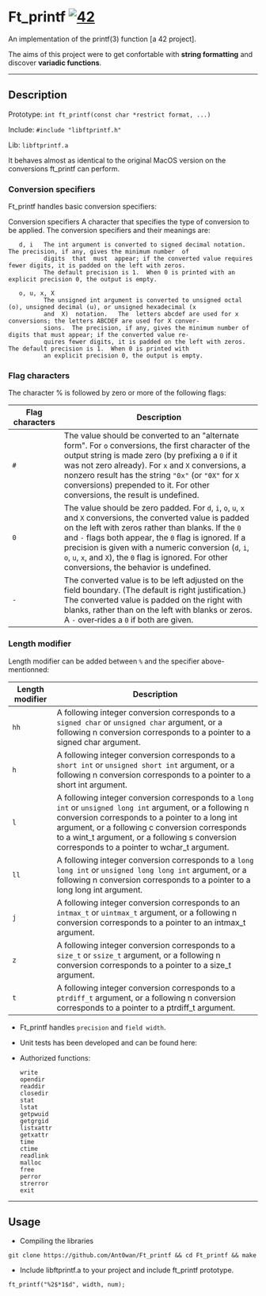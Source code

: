# Ft_printf [![42](https://i.imgur.com/9NXfcit.jpg)](i.imgur.com/9NXfcit.jpg)

An implementation of the printf(3) function [a 42 project].

The aims of this project were to get confortable with **string formatting** and discover **variadic functions**. 

---

## Description

Prototype: `int ft_printf(const char *restrict format, ...)`

Include: `#include "libftprintf.h"`

Lib: `libftprintf.a`

It behaves almost as identical to the original MacOS version on the conversions ft_printf can perform.

### Conversion specifiers

Ft_printf handles basic conversion specifiers:

Conversion specifiers
       A character that specifies the type of conversion to be applied.  The conversion specifiers and their meanings are:

       d, i   The int argument is converted to signed decimal notation.  The precision, if any, gives the minimum number  of
              digits  that  must  appear; if the converted value requires fewer digits, it is padded on the left with zeros.
              The default precision is 1.  When 0 is printed with an explicit precision 0, the output is empty.

       o, u, x, X
              The unsigned int argument is converted to unsigned octal (o), unsigned decimal (u), or unsigned hexadecimal (x
              and  X)  notation.   The  letters abcdef are used for x conversions; the letters ABCDEF are used for X conver‐
              sions.  The precision, if any, gives the minimum number of digits that must appear; if the converted value re‐
              quires fewer digits, it is padded on the left with zeros.  The default precision is 1.  When 0 is printed with
              an explicit precision 0, the output is empty. 

### Flag characters

The character % is followed by zero or more of the following flags:

| Flag characters | Description |
| --- | --- |
| `#` | The value should be converted to an "alternate form". For `o` conversions, the first character of the output string is made zero (by prefixing a `0` if it was not zero already). For `x` and `X` conversions, a nonzero result has the string `"0x"` (or `"0X"` for `X` conversions) prepended to it. For other conversions, the result is undefined. |
| `0` | The  value should be zero padded. For `d`, `i`, `o`, `u`, `x` and `X` conversions, the converted value is padded on the left with zeros rather than blanks. If the `0` and `-` flags both appear, the `0` flag is ignored. If a precision is given with a numeric conversion (`d`, `i`, `o`, `u`, `x`, and `X`), the `0` flag is ignored. For other conversions, the behavior is undefined. |
| `-` | The converted value is to be left adjusted on the field boundary. (The default is right justification.) The converted value  is padded on the right with blanks, rather than on the left with blanks or zeros. A `-` over‐rides a `0` if both are given. |

### Length modifier ###

Length modifier can be added between `%` and the specifier above-mentionned:

| Length modifier | Description |
| --- | --- |
| `hh` | A following integer conversion corresponds to a `signed char` or `unsigned char` argument, or a following n conversion corresponds to a pointer to a signed char argument. |
| `h` | A following integer conversion corresponds to a `short int` or `unsigned short int` argument, or a following n conversion corresponds to a pointer to a short int argument. |
| `l` | A following integer conversion corresponds to a `long int` or `unsigned long int` argument, or a following n conversion corresponds to a pointer to a long int argument, or a following c conversion corresponds to a wint_t argument, or a following s conversion corresponds to a pointer to wchar_t argument. |
| `ll` | A following integer conversion corresponds to a `long long int` or `unsigned long long int` argument, or a following n conversion corresponds to a pointer to a long long int argument. |
| `j` | A following integer conversion corresponds to an `intmax_t` or `uintmax_t` argument, or a following n conversion corresponds to a pointer to an intmax_t argument. |
| `z` | A following integer conversion corresponds to a `size_t` or `ssize_t` argument, or a following n conversion corresponds to a pointer to a size_t argument. |
| `t` | A following integer conversion corresponds to a `ptrdiff_t` argument, or a following n conversion corresponds to a pointer to a ptrdiff_t argument. |


- Ft_printf handles `precision` and `field width`.

- Unit tests has been developed and can be found here:

- Authorized functions:

    ```
    write
    opendir
    readdir
    closedir
    stat
    lstat
    getpwuid
    getgrgid
    listxattr
    getxattr
    time
    ctime
    readlink
    malloc
    free
    perror
    strerror
    exit
    ```

---

## Usage

- Compiling the libraries

```
git clone https://github.com/Ant0wan/Ft_printf && cd Ft_printf && make
```

- Include libftprintf.a to your project and include ft_printf prototype.

```
ft_printf("%2$*1$d", width, num);
```
